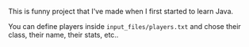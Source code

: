 This is funny project that I've made when I first started to learn Java.

You can define players inside `input_files/players.txt` and chose their class, their name, their stats, etc..
